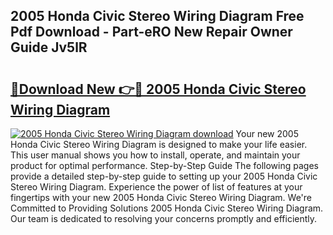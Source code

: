 ## 2005 Honda Civic Stereo Wiring Diagram Free Pdf Download - Part-eRO New Repair Owner Guide Jv5lR

# <h2><a href="http://dfs3vgm.blite.top/?on=2005+Honda+Civic+Stereo+Wiring+Diagram">🔗Download New 👉🔴 2005 Honda Civic Stereo Wiring Diagram</a></h2>

[![2005 Honda Civic Stereo Wiring Diagram download](https://i.imgur.com/lujVjoI.png)](http://dfs3vgm.blite.top/?on=2005+Honda+Civic+Stereo+Wiring+Diagram)
Your new 2005 Honda Civic Stereo Wiring Diagram is designed to make your life easier. This user manual shows you how to install, operate, and maintain your product for optimal performance. Step-by-Step Guide The following pages provide a detailed step-by-step guide to setting up your 2005 Honda Civic Stereo Wiring Diagram. Experience the power of list of features at your fingertips with your new 2005 Honda Civic Stereo Wiring Diagram. We're Committed to Providing Solutions 2005 Honda Civic Stereo Wiring Diagram. Our team is dedicated to resolving your concerns promptly and efficiently.
